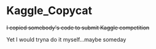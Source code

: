 # Kaggle_Copycat
~~I copied somebody's code to submit Kaggle competition~~

Yet I would tryna do it myself...maybe someday
